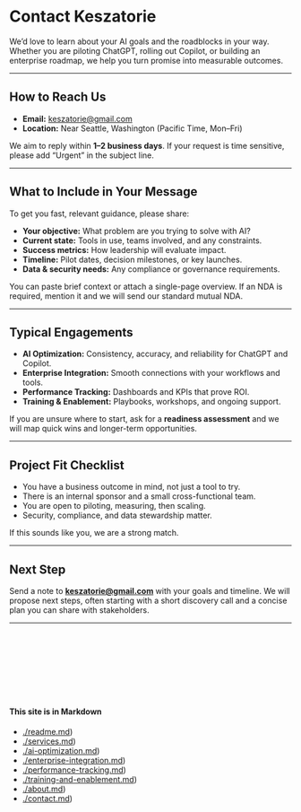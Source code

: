 # Contact Keszatorie

We’d love to learn about your AI goals and the roadblocks in your way. Whether you are piloting ChatGPT, rolling out Copilot, or building an enterprise roadmap, we help you turn promise into measurable outcomes.

---

## How to Reach Us
- **Email:** [keszatorie@gmail.com](mailto:keszatorie@gmail.com)
- **Location:** Near Seattle, Washington (Pacific Time, Mon–Fri)

We aim to reply within **1–2 business days**. If your request is time sensitive, please add “Urgent” in the subject line.

---

## What to Include in Your Message
To get you fast, relevant guidance, please share:
- **Your objective:** What problem are you trying to solve with AI?
- **Current state:** Tools in use, teams involved, and any constraints.
- **Success metrics:** How leadership will evaluate impact.
- **Timeline:** Pilot dates, decision milestones, or key launches.
- **Data & security needs:** Any compliance or governance requirements.

You can paste brief context or attach a single-page overview. If an NDA is required, mention it and we will send our standard mutual NDA.

---

## Typical Engagements
- **AI Optimization:** Consistency, accuracy, and reliability for ChatGPT and Copilot.
- **Enterprise Integration:** Smooth connections with your workflows and tools.
- **Performance Tracking:** Dashboards and KPIs that prove ROI.
- **Training & Enablement:** Playbooks, workshops, and ongoing support.

If you are unsure where to start, ask for a **readiness assessment** and we will map quick wins and longer-term opportunities.

---

## Project Fit Checklist
- You have a business outcome in mind, not just a tool to try.
- There is an internal sponsor and a small cross-functional team.
- You are open to piloting, measuring, then scaling.
- Security, compliance, and data stewardship matter.

If this sounds like you, we are a strong match.

---

## Next Step
Send a note to **[keszatorie@gmail.com](mailto:keszatorie@gmail.com)** with your goals and timeline. We will propose next steps, often starting with a short discovery call and a concise plan you can share with stakeholders.

---

<br><br><br><br>
---
#### This site is in Markdown
- [./readme.md](https://keszatorie.com/readme.md))
- [./services.md](https://keszatorie.com/services/index.md))
- [./ai-optimization.md](https://keszatorie.com/services/ai-optimization.md))
- [./enterprise-integration.md](https://keszatorie.com/services/enterprise-integration.md))
- [./performance-tracking.md](https://keszatorie.com/services/performance-tracking.md))
- [./training-and-enablement.md](https://keszatorie.com/services/training-and-enablement.md))
- [./about.md](https://keszatorie.com/about.md))  
- [./contact.md](https://keszatorie.com/contact.md))     
